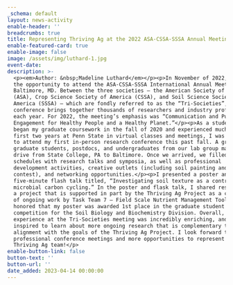 ```yaml
---
_schema: default
layout: news-activity
enable-header: ''
breadcrumbs: true
title: Representing Thriving Ag at the 2022 ASA-CSSA-SSSA Annual Meeting
enable-featured-card: true
enable-image: false
image: /assets/img/luthard-1.jpg
event-date:
description: >-
  <p><em>Author: &nbsp;Madeline Luthard</em></p><p>In November of 2022, I had
  the opportunity to attend the ASA-CSSA-SSSA International Annual Meeting in
  Baltimore, MD. Between the three societies – the American Society of Agronomy
  (ASA), Crop Science Society of America (CSSA), and Soil Science Society of
  America (SSSA) – which are fondly referred to as the “Tri-Societies”, this
  conference brings together thousands of researchers and industry professionals
  each year. For 2022, the meeting’s emphasis was “Communication and Public
  Engagement for Healthy People and a Healthy Planet.”</p><p>As a student who
  began my graduate coursework in the fall of 2020 and experienced much of my
  first two years at Penn State in virtual classes and meetings, I was thrilled
  to attend my first in-person research conference this past fall. A group of
  graduate students, postdocs, and undergraduates from our lab group made the
  drive from State College, PA to Baltimore. Once we arrived, we filled our
  schedules with research talks and symposia, as well as professional
  development activities, creative outlets (including soil painting and an art
  contest), and networking opportunities.</p><p>I presented a poster and
  five-minute flash talk titled, “Investigating soil texture as a control on
  microbial carbon cycling.” In the poster and flask talk, I shared results from
  a project that is supported in part by the Thriving Ag Project as a component
  of ongoing work by Task Team 7 – Field Scale Nutrient Management Tools. I was
  honored that my poster was awarded 1st place in the graduate student
  competition for the Soil Biology and Biochemistry Division. Overall, my
  experience at the Tri-Societies meeting was incredibly enriching, and I was
  inspired to learn about more ongoing research that is complementary to and in
  alignment with the goals of the Thriving Ag Project. I look forward to future
  professional conference meetings and more opportunities to represent the
  Thriving Ag team!</p>
enable-button-link: false
button-text: ''
button-url: ''
date_added: 2023-04-14 00:00:00
---
```

